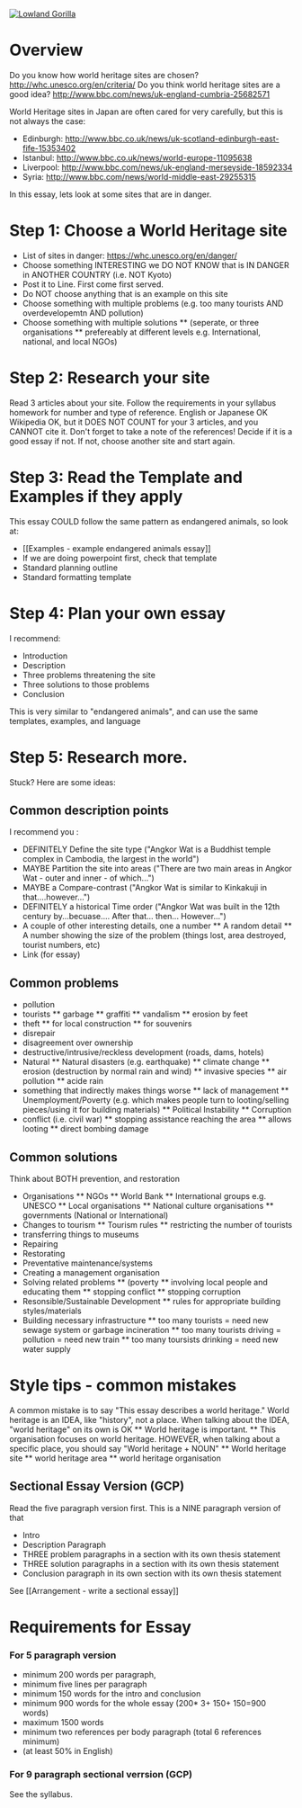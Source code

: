 <a data-flickr-embed="true"  href="https://www.flickr.com/photos/132033298@N04/24266744033/in/photolist-6ByPJY-nrWfju-hHvzaw-CYnpyv-6hw5Qm-8XKAoA-8FjMEq-rohCMs-bhwYUZ-3EJe7D-AqUWBD-npxmd1-4iuCYG-CBf8fb-jeEh2h-4jNZ8d-64q368-e2bh2N-owRfxW-ayn6Sx-8M7kMt-bsozc6-rG9Sof-qNY3Dv-6txAnH-vphQjW-4YtQe-oxnK7j-8FjNc7-h3M7NV-jbRcfY-n22sCP-9prGMa-9D3HK5-8ak2zG-7XvWZ5-nxRsGo-8FgANg-aVBLVt-bhwYBc-bhwYNV-sX4t6G-r5wkjb-8M7iBc-qqkLHp-ayn78Z-tm5x9k-8Zpq58-8MVKpC-73yPF1" title="Lowland Gorilla"><img src="https://farm2.staticflickr.com/1465/24266744033_376c38cb0d_n.jpg" alt="Lowland Gorilla"></a>

# Overview
Do you know how world heritage sites are chosen? http://whc.unesco.org/en/criteria/
Do you think world heritage sites are a good idea? http://www.bbc.com/news/uk-england-cumbria-25682571

World Heritage sites in Japan are often cared for very carefully, but this is not always the case:
* Edinburgh: http://www.bbc.co.uk/news/uk-scotland-edinburgh-east-fife-15353402
* Istanbul: http://www.bbc.co.uk/news/world-europe-11095638
* Liverpool: http://www.bbc.com/news/uk-england-merseyside-18592334
* Syria: http://www.bbc.com/news/world-middle-east-29255315

In this essay, lets look at some sites that are in danger. 

# Step 1: Choose a World Heritage site
* List of sites in danger: https://whc.unesco.org/en/danger/
* Choose something INTERESTING we DO NOT KNOW that is IN DANGER in ANOTHER COUNTRY (i.e. NOT Kyoto)
* Post it to Line. First come first served.
* Do NOT choose anything that is an example on this site
* Choose something with multiple problems (e.g. too many tourists AND overdevelopemtn AND pollution)
* Choose something with multiple solutions 
** (seperate, or three organisations
** prefereably at different levels e.g. International, national, and local NGOs)

# Step 2: Research your site
Read 3 articles about your site. 
Follow the requirements in your syllabus homework for number and type of reference. 
English or Japanese OK
Wikipedia OK, but it DOES NOT COUNT for your 3 articles, and you CANNOT cite it. 
<red>Don't forget to take a note of the references!</red>
Decide if it is a good essay if not. If not, choose another site and start again. 

# Step 3: Read the Template and Examples if they apply
This essay COULD follow the same pattern as endangered animals, so look at:
* [[Examples - example endangered animals essay]]
* If we are doing powerpoint first, check that template
* Standard planning outline
* Standard formatting template

# Step 4: Plan your own essay
I recommend:
+ Introduction
+ Description
+ Three problems threatening the site
+ Three solutions to those problems
+ Conclusion

This is very similar to "endangered animals", and can use the same templates, examples, and language

# Step 5: Research more. 
Stuck? Here are some ideas:

## Common description points
I recommend you :
* DEFINITELY Define the site type ("Angkor Wat is a Buddhist temple complex in Cambodia, the largest in the world")
* MAYBE Partition the site into areas ("There are two main areas in Angkor Wat - outer and inner - of which...")
* MAYBE a Compare-contrast ("Angkor Wat is similar to Kinkakuji in that....however...")
* DEFINITELY a historical Time order ("Angkor Wat was built in the 12th century by...becuase.... After that... then... However...")
* A couple of other interesting details, one a number
** A random detail
** A number showing the size of the problem (things lost, area destroyed, tourist numbers, etc)
* Link (for essay)

## Common problems
* pollution
* tourists
** garbage
** graffiti
** vandalism
** erosion by feet
* theft 
** for local construction
** for souvenirs
* disrepair 
* disagreement over ownership
* destructive/intrusive/reckless development (roads, dams, hotels)
* Natural 
** Natural disasters (e.g. earthquake)
** climate change
** erosion (destruction by normal rain and wind)
** invasive species
** air pollution
** acide rain
* something that indirectly makes things worse
** lack of management
** Unemployment/Poverty (e.g. which makes people turn to looting/selling pieces/using it for building materials)
** Political Instability
** Corruption
* conflict (i.e. civil war) 
** stopping assistance reaching the area
** allows looting
** direct bombing damage


## Common solutions
Think about BOTH prevention, and restoration
* Organisations
** NGOs
** World Bank
** International groups e.g. UNESCO
** Local organisations
** National culture organisations 
** governments (National or International)
* Changes to tourism
** Tourism rules
** restricting the number of tourists
* transferring things to museums
* Repairing
* Restorating
* Preventative maintenance/systems
* Creating a management organisation
* Solving related problems 
** (poverty
** involving local people and educating them
** stopping conflict
** stopping corruption
* Resonsible/Sustainable Development
** rules for appropriate building styles/materials 
* Building necessary infrastructure
** too many tourists = need new sewage system or garbage incineration
** too many tourists driving = pollution = need new train
** too many toursists drinking = need new water supply



# Style tips - common mistakes
A common mistake is to say "This essay describes a world heritage."
World heritage is an IDEA, like "history", not a place.
When talking about the IDEA, "world heritage" on its own is OK
** World heritage is important.
** This organisation focuses on world heritage. 
HOWEVER, when talking about a specific place, you should say "World heritage +  NOUN" 
** World heritage site
** world heritage area
** world heritage organisation


##  Sectional Essay Version (GCP)
Read the five paragraph version first. This is a NINE paragraph version of that
* Intro
* Description Paragraph
* THREE problem paragraphs in a section with its own thesis statement
* THREE solution paragraphs in a section with its own thesis statement
* Conclusion paragraph in its own section with its own thesis statement

See [[Arrangement - write a sectional essay]]

# Requirements for Essay
### For 5 paragraph version
* minimum 200 words per paragraph,
* minimum five lines per paragraph
* minimum 150 words for the intro and conclusion
* minimum 900 words for the whole essay (200* 3+ 150+ 150=900 words)
* maximum 1500 words
* minimum two references per body paragraph (total 6 references minimum)
* (at least 50% in English)

### For 9 paragraph sectional verrsion (GCP)
See the syllabus.
